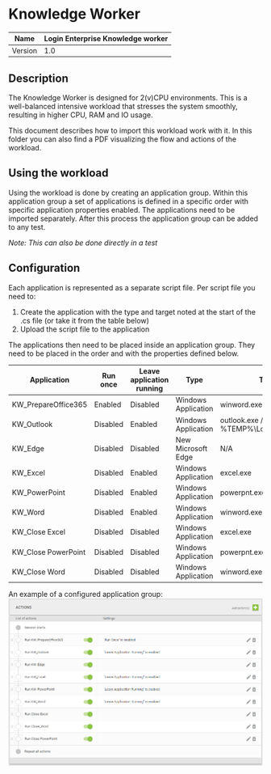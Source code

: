 # Knowledge Worker

| Name | Login Enterprise Knowledge worker |
|--|--|
| Version | 1.0 |

## Description
The Knowledge Worker is designed for 2(v)CPU environments. This is a well-balanced intensive workload that stresses the system smoothly, resulting in higher CPU, RAM and IO usage.

This document describes how to import this workload work with it. In this folder you can also find a PDF visualizing the flow and actions of the workload.

## Using the workload
Using the workload is done by creating an application group. Within this application group a set of applications is defined in a specific order with specific application properties enabled. The applications need to be imported separately. After this process the application group can be added to any test.

*Note: This can also be done directly in a test*


## Configuration

Each application is represented as a separate script file. Per script file you need to:
1. Create the application with the type and target noted at the start of the .cs file (or take it from the table below)
2. Upload the script file to the application

The applications then need to be placed inside an application group. They need to be placed in the order and with the properties defined below.

| Application | Run once | Leave application running | Type | Target
|--|--|--|--|--|
| KW_PrepareOffice365 | Enabled | Disabled | Windows Application | winword.exe
| KW_Outlook| Disabled | Enabled | Windows Application | outlook.exe /importprf %TEMP%\LoginPI\outlook.prf
| KW_Edge | Disabled | Disabled | New Microsoft Edge | N/A
| KW_Excel | Disabled | Enabled | Windows Application | excel.exe
| KW_PowerPoint | Disabled | Enabled | Windows Application | powerpnt.exe
| KW_Word | Disabled | Enabled | Windows Application | winword.exe
| KW_Close Excel | Disabled | Disabled | Windows Application | excel.exe
| KW_Close PowerPoint | Disabled | Disabled | Windows Application | powerpnt.exe
| KW_Close Word | Disabled | Disabled | Windows Application | winword.exe

An example of a configured application group:
![](assets/20220209_145343_image.png)
